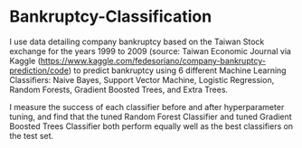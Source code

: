# Bankruptcy-Classification

I use data detailing company bankruptcy based on the Taiwan Stock exchange for the years 1999 to 2009 (source: Taiwan Economic Journal via Kaggle (https://www.kaggle.com/fedesoriano/company-bankruptcy-prediction/code) to predict bankruptcy using 6 different Machine Learning Classifiers: Naive Bayes, Support Vector Machine, Logistic Regression, Random Forests, Gradient Boosted Trees, and Extra Trees.

I measure the success of each classifier before and after hyperparameter tuning, and find that the tuned Random Forest Classifier and tuned Gradient Boosted Trees Classifier both perform equally well as the best classifiers on the test set.

